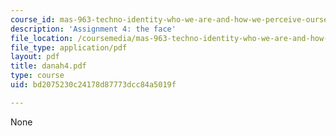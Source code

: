```yaml
---
course_id: mas-963-techno-identity-who-we-are-and-how-we-perceive-ourselves-and-others-spring-2002
description: 'Assignment 4: the face'
file_location: /coursemedia/mas-963-techno-identity-who-we-are-and-how-we-perceive-ourselves-and-others-spring-2002/bd2075230c24178d87773dcc84a5019f_danah4.pdf
file_type: application/pdf
layout: pdf
title: danah4.pdf
type: course
uid: bd2075230c24178d87773dcc84a5019f

---
```

None
